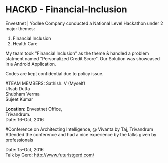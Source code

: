 # HACKD - Financial-Inclusion

Envestnet | Yodlee Company conducted a National Level Hackathon under 2 major themes:<br/>
1) Financial Inclusion<br/>
2) Health Care

My team took "Financial Inclusion" as the theme & handled a problem statment named "Personalized Credit Score". Our Solution was showcased in a Android Application.

Codes are kept confidential due to policy issue.

#TEAM MEMBERS:
Sathish. V (Myself) <br/>
Utsab Dutta<br/>
Shubham Verma<br/>
Sujeet Kumar

<b>Location:</b> 
Envestnet Office,<br/>
Trivandrum.<br/>
Date: 16-Oct, 2016

#Conference on Architecting Intelligence, @ Vivanta by Taj, Trivandrum
Attended the conference and had a nice experience by the talks given by professionals

Date: 15-Oct, 2016<br/>
Talk by Gerd: http://www.futuristgerd.com/
